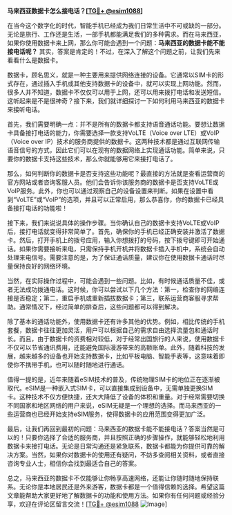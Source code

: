 **马来西亚数据卡怎么接电话？[[TG💪+ @esim1088](https://t.me/s/esim1088)]**

在当今这个数字化的时代，智能手机已经成为我们日常生活中不可或缺的一部分。无论是旅行、工作还是生活，一部手机都能满足我们的多种需求。而在马来西亚，如果你使用数据卡来上网，那么你可能会遇到一个问题：**马来西亚的数据卡能不能接电话呢？** 其实，答案是肯定的！不过，在深入了解这个问题之前，让我们先来看看什么是数据卡。

数据卡，顾名思义，就是一种主要用来提供网络连接的设备。它通常以SIM卡的形式存在，通过插入手机或其他支持数据卡的设备中，就可以实现上网功能。然而，很多人并不知道，数据卡不仅仅可以用于上网，还可以用来拨打电话和发送短信。这听起来是不是很神奇？接下来，我们就详细探讨一下如何利用马来西亚的数据卡来接听电话。

首先，我们需要明确一点：并不是所有的数据卡都支持语音通话功能。要想让数据卡具备接打电话的能力，你需要选择一款支持VoLTE（Voice over LTE）或VoIP（Voice over IP）技术的服务商提供的数据卡。这两种技术都是通过互联网传输语音信号的方式，因此它们可以在现有的数据网络上实现通话功能。简单来说，只要你的数据卡支持这些技术，那么你就能够用它来接打电话了。

那么，如何判断你的数据卡是否支持这些功能呢？最直接的方法就是查看运营商的官方网站或者咨询客服人员。他们会告诉你该服务商的数据卡是否支持VoLTE或VoIP服务。此外，你也可以通过观察自己的设备设置来判断。如果在设置中看到“VoLTE”或“VoIP”的选项，并且可以正常启用，那么恭喜你，你的数据卡已经具备接打电话的功能啦！

接下来，我们来说说具体的操作步骤。当你确认自己的数据卡支持VoLTE或VoIP后，接打电话就变得非常简单了。首先，确保你的手机已经正确安装并激活了数据卡。然后，打开手机上的拨号应用，输入你想拨打的号码，按下拨号键即可开始通话。如果你需要接听来电，只需保持手机开机并将数据卡插入手机中，系统会自动处理来电信号。需要注意的是，为了保证通话质量，建议你在使用数据卡通话时尽量保持良好的网络环境。

当然，在实际操作过程中，可能会遇到一些问题。比如，有时候通话质量不佳，或者无法成功拨通电话。这时候，你可以尝试以下几个方法：第一，检查你的网络连接是否稳定；第二，重启手机或重新插拔数据卡；第三，联系运营商客服寻求帮助。通常情况下，经过简单的排查后，这些问题都可以得到解决。

除了基本的通话功能外，使用数据卡还有许多其他的优势。例如，相比传统的手机套餐，数据卡往往更加灵活，用户可以根据自己的需求自由选择流量包和通话时长。而且，由于数据卡的资费相对较低，对于经常出国旅行的人来说，使用数据卡不仅可以节省通讯费用，还能避免国际漫游带来的高额账单。此外，随着科技的发展，越来越多的设备也开始支持数据卡，比如平板电脑、智能手表等，这意味着即使你不携带手机，也可以随时随地进行通话。

值得一提的是，近年来随着eSIM技术的普及，传统物理SIM卡的地位正在逐渐被取代。eSIM是一种嵌入式SIM卡，可以直接集成到设备中，无需单独更换SIM卡。这种技术不仅方便快捷，还大大降低了设备的体积和重量。对于经常需要切换不同国家和地区网络的用户来说，eSIM无疑是一个理想的选择。而马来西亚的一些运营商也已经开始支持eSIM服务，使得数据卡的应用范围变得更加广泛。

最后，让我们再回到最初的问题：马来西亚的数据卡能不能接电话？答案当然是可以的！只要你选择了合适的服务商，并且按照正确的步骤操作，就能够轻松地利用数据卡来接打电话。无论是日常沟通还是紧急联系，数据卡都能为你提供可靠的解决方案。当然，如果你对数据卡的使用还有疑问，不妨多查阅相关资料，或者直接咨询专业人士，相信你会找到最适合自己的答案。

总之，马来西亚的数据卡不仅能够让你畅享高速网络，还能让你随时随地保持联系。无论你是本地居民还是外来游客，数据卡都是一个值得信赖的选择。希望这篇文章能帮助大家更好地了解数据卡的功能和使用方法。如果你有任何问题或经验分享，欢迎在评论区留言交流！[[TG💪+ @esim1088](https://t.me/s/esim1088) ![Image](https://i.postimg.cc/4NQfJmqS/Snipaste-2025-05-13-00-14-12.png)]
